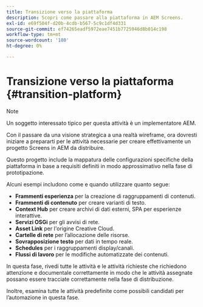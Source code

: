 ```yaml
---
title: Transizione verso la piattaforma
description: Scopri come passare alla piattaforma in AEM Screens.
exl-id: e69f504f-d20b-4cdb-b567-5c9c1df4d331
source-git-commit: ef74265eadf5972eae7451b7725946d8b014c198
workflow-type: tm+mt
source-wordcount: '180'
ht-degree: 0%

---
```


# Transizione verso la piattaforma {#transition-platform}

>[!NOTE]
>
>Un soggetto interessato tipico per questa attività è un implementatore AEM.

Con il passare da una visione strategica a una realtà wireframe, ora dovresti iniziare a prepararti per le attività necessarie per creare effettivamente un progetto Screens in AEM da distribuire.

Questo progetto include la mappatura delle configurazioni specifiche della piattaforma in base a requisiti definiti in modo approssimativo nella fase di prototipazione.

Alcuni esempi includono come e quando utilizzare quanto segue:

* **Frammenti esperienza** per la creazione di raggruppamenti di contenuti.
* **Frammenti di contenuto** per creare varianti di testo.
* **Context Hub** per creare archivi di dati esterni, SPA per esperienze interattive.
* **Servizi OSGi** per gli avvisi di rete.
* **Asset Link** per l&#39;origine Creative Cloud.
* **Cartelle di rete** per l’allocazione delle risorse.
* **Sovrapposizione testo** per dati in tempo reale.
* **Schedules** per i raggruppamenti display/canali.
* **Flussi di lavoro** per le modifiche automatizzate dei contenuti.

In questa fase, rivedi tutte le attività e le attività richieste che richiedono attenzione e documentale correttamente in modo che le attività assegnate possano essere tracciate correttamente nella fase di distribuzione.

Inoltre, esamina tutte le attività predefinite come possibili candidati per l’automazione in questa fase.
